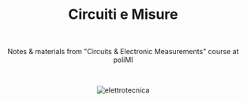 <div align="center">

# Circuiti e Misure

<br>

Notes & materials from "Circuits & Electronic Measurements" course at poliMI

<br>

![elettrotecnica](https://user-images.githubusercontent.com/55017307/189768696-bb38197b-4f01-444f-8d46-528d9bded1e2.jpg)

</div>
